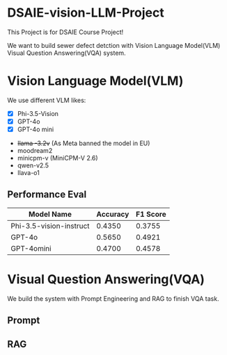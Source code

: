 # DSAIE-vision-LLM-Project
This Project is for DSAIE Course Project!

We want to build sewer defect detction with Vision Language Model(VLM) Visual Question Answering(VQA) system.

# Vision Language Model(VLM)

We use different VLM likes:

- [x] Phi-3.5-Vision 
- [x] GPT-4o
- [x] GPT-4o mini
- ~~llama -3.2v~~ (As Meta banned the model in EU)
- moodream2
- minicpm-v (MiniCPM-V 2.6)
- qwen-v2.5
- llava-o1

## Performance Eval
| Model Name | Accuracy | F1 Score |
| -------- | ------- | ------- |
| Phi-3.5-vision-instruct  | 0.4350 | 0.3755 |
| GPT-4o  | 0.5650 | 0.4921 |
| GPT-4omini  | 0.4700 | 0.4578 |


# Visual Question Answering(VQA)

We build the system with Prompt Engineering and RAG to finish VQA task.

## Prompt

## RAG